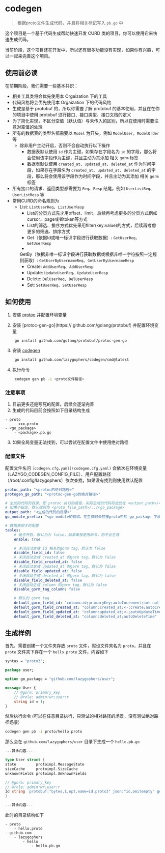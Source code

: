 # codegen

> 根据proto文件生成代码，并且将相关标记写入 `pb.go` 中

这个项目是一个基于代码生成帮助快速开发 CURD 类的项目，你可以使用它来快速生成代码。

当前阶段，这个项目还在开发中，所以还有很多功能没有实现，如果你有兴趣，可以一起来完善这个项目。

## 使用前必读

在前期阶段，我们需要一些基本共识：

- 相关工具类将会优先使用本 Orgaization 下的工具
- 代码风格将会优先使用本 Orgaization 下的代码风格
- 生成是基于 protobuf 的，所以你需要了解 protobuf 的基本使用，并且在在你的项目中使用 protobuf 进行接口、接口类型、接口文档的定义
- 为了简化实现，不区分空值（默认值）与未传入的区别，所以在使用时需要注意对空值的处理
- 所有的数据表的类型名都需要以 `Model` 为开头，例如 `ModelUser`，`ModelOrder` 等
	- 除非用户主动开启，否则不会自动执行以下操作
		- 数据表默认使用 `id` 作为主键，如果存在字段名为 `id` 的字段，那么将会使用该字段作为主键，并且主动为其添加
		  相关 `gorm` 标签
		- 数据表默认使用 `created_at`、`updated_at`、`deleted_at`
		  作为时间字段，如果存在字段名为 `created_at`、`updated_at`、`deleted_at` 的字段，那么将会使用该字段作为时间字段，并且主动为其添加
		  相关 `gorm` 标签
- 所有接口的请求、返回类型都需要为 `Req`、`Resp` 结尾，例如 `UserListReq`、`UserListResp` 等
- 常用CURD的命名规则为
	- List: `ListUserReq`、`ListUserResp`
		- List的分页方式先才用offset、limit，后续再考虑更多的分页方式例如cursor、page或者token等方式
		- List的筛选、排序方式优先采用fliter(key:value)的方式，后续再考虑更多的筛选、排序方式
		- Get（依据Id或唯一标识字段进行获取数据）: `GetUserReq`、`GetUserResp`
		-
		GetBy（依据非唯一标识字段进行获取数据或根据非唯一字符按照一定规则获取）: `GetUserByUsernameReq`、`GetUserByUsernameResp`
		- Create: `AddUserReq`、`AddUserResp`
		- Update: `UpdateUserReq`、`UpdateUserResp`
		- Delete: `DelUserReq`、`DelUserResp`
		- Set: `SetUserReq`、`SetUserResp`

## 如何使用

1. 安装 [protoc](https://github.com/protocolbuffers/protobuf/releases) 并配置环境变量
2. 安装 [protoc-gen-go](https:// github.com/golang/protobuf) 并配置环境变量
   ```bash
	go install github.com/golang/protobuf/protoc-gen-go
   ```
3. 安装 [codegen](https://github.com/lazygophers/codegen)
   ```bash
	go install github.com/lazygophers/codegen/cmd@latest
	```

4. 执行命令
   ```bash
	codegen gen pb -i <proto文件路径>
   ```

### 注意事项

1. 目前更多还是写死的配置，后续会逐渐完善
2. 生成的代码目前会按照如下目录结构生成

```
- proto
	- xxx.proto
- <go_package>
	- <package>.pb.go
```

3. 如果全局变量无法找到，可以尝试在配置文件中使用绝对路径

### 配置文件

配置文件名问 `[codegen.cfg.yaml](codegen.cfg.yaml)`
会依次在环境变量（LAZYGO_CODEGEN_CONFIG_FILE）、用户配置路径（/root/.config/lazygophers）依次查找，如果没有找到则使用默认配置

```yaml
protoc_path: "<protoc的绝对路径>"
protogen_go_path: "<protoc-gen-go的绝对路径>"

# 生成的代码的目录，即 protoc 执行的路径，实际生成的代码将会放在 <output_path>/<go_package> 下
# 如果不指定，默认规则为 <proto_file_path>/../<go_package>
output_path: "<生成的代码的目录>"
go_module_prefix: "<go module的前缀，在生成时会拼接proto中的 go_package 字段当做包名>"

# 数据表相关的配置
tables:
	# 是否开启，默认为为 false，如果单独使用命令，则不会生效
	enable: true

	# 关闭自动生成 id 相关的gorm tag，默认为 false
	disable_field_id: false
	# 关闭自动生成 created_at 的gorm tag，默认为 false
	disable_field_created_at: false
	# 关闭自动生成 updated_at 的gorm tag，默认为 false
	disable_field_updated_at: false
	# 关闭自动生成 deleted_at 的gorm tag，默认为 false
	disable_field_deleted_at: false
	# 关闭自动生成 column 的gorm tag，默认为 false
	disable_gorm_tag_column: false

	# 默认的 gorm tag
	default_gorm_field_id: "column:id;primaryKey;autoIncrement;not null"
	default_gorm_field_created_at: "column:created_at;<-:create;autoCreateTime;not null"
	default_gorm_field_updated_at: "column:updated_at;<-;autoUpdateTime;not null"
	default_gorm_field_deleted_at: "column:deleted_at;autoDeleteTime"
```

## 生成样例

首先，需要创建一个文件夹存放 `proto` 文件，假设文件夹名为 `proto`，并且在 `proto` 文件夹下存在一个 `hello.proto` 文件，内容如下

```proto
syntax = "proto3";

package user;

option go_package = "github.com/lazygophers/user";

message User {
	// @gorm: primary_key
	// @role: admin:wr;user:r
	string id = 1;
}
```

然后执行命令 (可以在任意目录执行，只测试的相对路径的场景，没有测试绝对路径场景)

```bash
codegen gen pb -i proto/hello.proto
```

那么会在 `github.com/lazygophers/user` 目录下生成一个 `hello.pb.go`

```go
...其余内容...

type User struct {
state         protoimpl.MessageState
sizeCache     protoimpl.SizeCache
unknownFields protoimpl.UnknownFields

// @gorm: primary_key
// @role: admin:wr;user:r
Id string `protobuf:"bytes,1,opt,name=id,proto3" json:"id,omitempty" gorm:"primary_key" role:"admin:wr;user:r"`
}

...其余内容...
```

此时的目录结构如下

```
- proto
	- hello.proto
- github.com
	- lazygophers
		- hello
			- hello.pb.go
```
